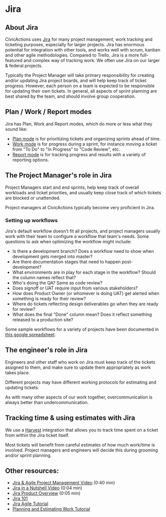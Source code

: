 # Jira

## About Jira

CivicActions uses [Jira](https://www.atlassian.com/software/jira) for many project management, work tracking and ticketing purposes, especially for larger projects. Jira has enormous potential for integration with other tools, and works well with scrum, kanban and other agile methodologies. Compared to Trello, Jira is a more full-featured and complex way of tracking work. We often use Jira on our larger & federal projects.

Typically the Project Manager will take primary responsibility for creating and/or updating Jira project boards, and will help keep track of ticket progress. However, each person on a team is expected to be responsible for updating their own tickets. In general, all aspects of sprint planning are best shared by the team, and should involve group cooperation.

## Plan / Work / Report modes

Jira has Plan, Work and Report modes, which do more or less what they sound like:

*   [Plan mode](https://confluence.atlassian.com/agile063/jira-agile-user-s-guide/using-a-board/using-plan-mode) is for prioritizing tickets and organizing sprints ahead of time.
*   [Work mode](https://confluence.atlassian.com/agile065/jira-agile-user-s-guide/using-a-board/using-work-mode) is for progress during a sprint, for instance moving a ticket from "To Do" to "In Progress" to "Code Review", etc.
*   [Report mode](https://confluence.atlassian.com/agile065/jira-agile-user-s-guide/using-a-board/using-report-mode) is for tracking progress and results with a variety of reporting options.

## The Project Manager's role in Jira

Project Managers start and end sprints, help keep track of overall workloads and ticket priorities, and usually keep close track of which tickets are blocked or unattended.

Project managers at CivicActions typically become very proficient in Jira.

### Setting up workflows

Jira's default workflow doesn't fit all projects, and project managers usually work with their team to configure a workflow that team's needs. Some questions to ask when optimizing the workflow might include:

*   Is there a development branch? Does a workflow need to show when development gets merged into master?
*   Are there documentation stages that need to happen post-development?
*   What environments are in play for each stage in the workflow? Should the column names reflect that?
*   Who's doing the QA? Same as code review?
*   Does signoff or UAT require input from various stakeholders?
*   How does Product Owner (or whomever is doing UAT) get alerted when something is ready for their review?
*   Where do tickets reflecting design deliverables go when they are ready for review?
*   What does the final "Done" column mean? Does it reflect something released to a production site?

Some sample workflows for a variety of projects have been documented in [this google spreadsheet](https://docs.google.com/spreadsheets/d/1Ji0ZkO7GDK1lci1y_zYUqqlwiJe5FBmV9fsCe0T7GQY/edit#gid=0).

## The engineer's role in Jira

Engineers and other staff who work on Jira must keep track of the tickets assigned to them, and make sure to update them appropriately as work takes place.

Different projects may have different working protocols for estimating and updating tickets.

As with many other aspects of our work together, overcommunication is always better than undercommunication.

## Tracking time & using estimates with Jira

We use a [Harvest](harvest.md) integration that allows you to track time spent on a ticket from within the Jira ticket itself.

Most tickets will benefit from careful estimates of how much work/time is involved. Project managers and engineers will decide this during grooming and/or sprint planning.

## Other resources:

*   [Jira & Agile Project Management Video](http://youtu.be/NrHpXvDXVrw) (0:40 min)
*   [Jira in a Nutshell Video](http://youtu.be/xrCJv0fTyR8) (0:04 min)
*   [Jira Product Overview](http://youtu.be/tVCjr0HffVA) (0:05 min)
*   [Jira 101](https://confluence.atlassian.com/jira064/jira-101-720412861.html)
*   [Jira Agile Tutorial](https://confluence.atlassian.com/agile/jira-agile-user-s-guide/jira-agile-tutorials)
*   [Planning and Estimating Work Tutorial](https://confluence.atlassian.com/agile/jira-agile-user-s-guide/jira-agile-tutorials/tutorial-planning-and-estimating-work-for-an-agile-team)
